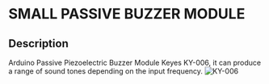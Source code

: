 # SMALL PASSIVE BUZZER MODULE
## Description
Arduino Passive Piezoelectric Buzzer Module Keyes KY-006, it can produce a range of sound tones depending on the input frequency.
![KY-006](https://arduinomodules.info/wp-content/uploads/KY-006_passive_buzzer_arduino_module-240x240.jpg)
